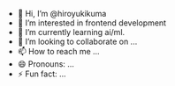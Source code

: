 - 👋 Hi, I’m @hiroyukikuma
- 👀 I’m interested in frontend development
- 🌱 I’m currently learning ai/ml.
- 💞️ I’m looking to collaborate on ...
- 📫 How to reach me ...
- 😄 Pronouns: ...
- ⚡ Fun fact: ...

<!---
hiroyukikuma/hiroyukikuma is a ✨ special ✨ repository because its `README.md` (this file) appears on your GitHub profile.
You can click the Preview link to take a look at your changes.
--->
